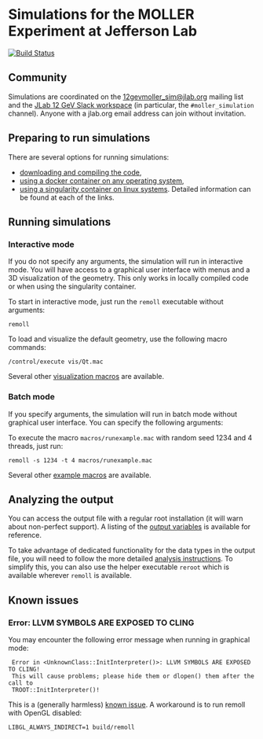 # Simulations for the MOLLER Experiment at Jefferson Lab

[![Build Status](https://travis-ci.org/JeffersonLab/remoll.svg?branch=develop)](https://travis-ci.org/JeffersonLab/remoll)

## Community

Simulations are coordinated on the [12gevmoller_sim@jlab.org](https://mailman.jlab.org/mailman/listinfo/12gevmoller_sim) mailing list and the [JLab 12 GeV Slack workspace](https://jlab12gev.slack.com) (in particular, the `#moller_simulation` channel). Anyone with a jlab.org email address can join without invitation.

## Preparing to run simulations

There are several options for running simulations:
- [downloading and compiling the code](README.Compiling.md),
- [using a docker container on any operating system](README.Docker.md),
- [using a singularity container on linux systems](README.Singularity.md).
Detailed information can be found at each of the links.

## Running simulations

### Interactive mode

If you do not specify any arguments, the simulation will run in interactive mode. You will have access to a graphical user interface with menus and a 3D visualization of the geometry. This only works in locally compiled code or when using the singularity container.

To start in interactive mode, just run the `remoll` executable without arguments:
```
remoll
```

To load and visualize the default geometry, use the following macro commands:
```
/control/execute vis/Qt.mac
```
Several other [visualization macros](vis/README.md) are available.

### Batch mode

If you specify arguments, the simulation will run in batch mode without graphical user interface. You can specify the following arguments:

To execute the macro `macros/runexample.mac` with random seed 1234 and 4 threads, just run:
```
remoll -s 1234 -t 4 macros/runexample.mac
```

Several other [example macros](macros/README.md) are available.

## Analyzing the output

You can access the output file with a regular root installation (it will warn about non-perfect support). A listing of the [output variables](README.variable.md) is available for reference.

To take advantage of dedicated functionality for the data types in the output file, you will need to follow the more detailed [analysis instructions](analysis/README.md). To simplify this, you can also use the helper executable `reroot` which is available wherever `remoll` is available.

## Known issues

### Error: LLVM SYMBOLS ARE EXPOSED TO CLING

You may encounter the following error message when running in graphical mode:
```
 Error in <UnknownClass::InitInterpreter()>: LLVM SYMBOLS ARE EXPOSED TO CLING!
 This will cause problems; please hide them or dlopen() them after the call to
 TROOT::InitInterpreter()!
```
This is a (generally harmless) [known issue](https://github.com/JeffersonLab/remoll/issues/40). A workaround is to run remoll with OpenGL disabled:
```
LIBGL_ALWAYS_INDIRECT=1 build/remoll
```
